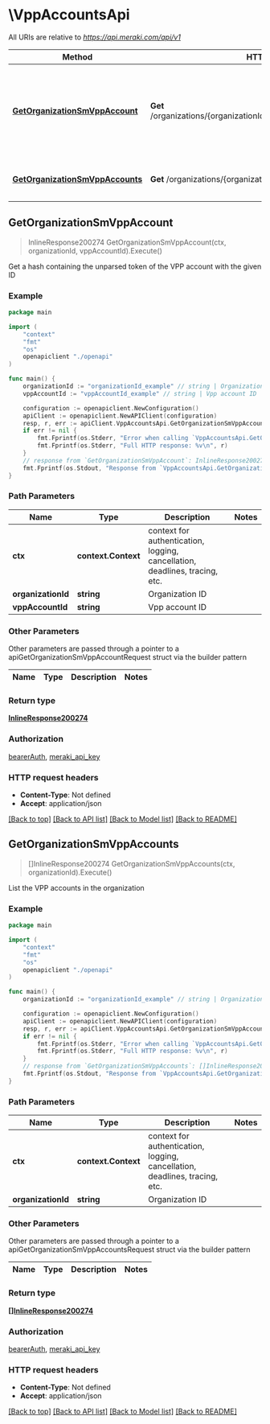 # \VppAccountsApi

All URIs are relative to *https://api.meraki.com/api/v1*

Method | HTTP request | Description
------------- | ------------- | -------------
[**GetOrganizationSmVppAccount**](VppAccountsApi.md#GetOrganizationSmVppAccount) | **Get** /organizations/{organizationId}/sm/vppAccounts/{vppAccountId} | Get a hash containing the unparsed token of the VPP account with the given ID
[**GetOrganizationSmVppAccounts**](VppAccountsApi.md#GetOrganizationSmVppAccounts) | **Get** /organizations/{organizationId}/sm/vppAccounts | List the VPP accounts in the organization



## GetOrganizationSmVppAccount

> InlineResponse200274 GetOrganizationSmVppAccount(ctx, organizationId, vppAccountId).Execute()

Get a hash containing the unparsed token of the VPP account with the given ID



### Example

```go
package main

import (
    "context"
    "fmt"
    "os"
    openapiclient "./openapi"
)

func main() {
    organizationId := "organizationId_example" // string | Organization ID
    vppAccountId := "vppAccountId_example" // string | Vpp account ID

    configuration := openapiclient.NewConfiguration()
    apiClient := openapiclient.NewAPIClient(configuration)
    resp, r, err := apiClient.VppAccountsApi.GetOrganizationSmVppAccount(context.Background(), organizationId, vppAccountId).Execute()
    if err != nil {
        fmt.Fprintf(os.Stderr, "Error when calling `VppAccountsApi.GetOrganizationSmVppAccount``: %v\n", err)
        fmt.Fprintf(os.Stderr, "Full HTTP response: %v\n", r)
    }
    // response from `GetOrganizationSmVppAccount`: InlineResponse200274
    fmt.Fprintf(os.Stdout, "Response from `VppAccountsApi.GetOrganizationSmVppAccount`: %v\n", resp)
}
```

### Path Parameters


Name | Type | Description  | Notes
------------- | ------------- | ------------- | -------------
**ctx** | **context.Context** | context for authentication, logging, cancellation, deadlines, tracing, etc.
**organizationId** | **string** | Organization ID | 
**vppAccountId** | **string** | Vpp account ID | 

### Other Parameters

Other parameters are passed through a pointer to a apiGetOrganizationSmVppAccountRequest struct via the builder pattern


Name | Type | Description  | Notes
------------- | ------------- | ------------- | -------------



### Return type

[**InlineResponse200274**](InlineResponse200274.md)

### Authorization

[bearerAuth](../README.md#bearerAuth), [meraki_api_key](../README.md#meraki_api_key)

### HTTP request headers

- **Content-Type**: Not defined
- **Accept**: application/json

[[Back to top]](#) [[Back to API list]](../README.md#documentation-for-api-endpoints)
[[Back to Model list]](../README.md#documentation-for-models)
[[Back to README]](../README.md)


## GetOrganizationSmVppAccounts

> []InlineResponse200274 GetOrganizationSmVppAccounts(ctx, organizationId).Execute()

List the VPP accounts in the organization



### Example

```go
package main

import (
    "context"
    "fmt"
    "os"
    openapiclient "./openapi"
)

func main() {
    organizationId := "organizationId_example" // string | Organization ID

    configuration := openapiclient.NewConfiguration()
    apiClient := openapiclient.NewAPIClient(configuration)
    resp, r, err := apiClient.VppAccountsApi.GetOrganizationSmVppAccounts(context.Background(), organizationId).Execute()
    if err != nil {
        fmt.Fprintf(os.Stderr, "Error when calling `VppAccountsApi.GetOrganizationSmVppAccounts``: %v\n", err)
        fmt.Fprintf(os.Stderr, "Full HTTP response: %v\n", r)
    }
    // response from `GetOrganizationSmVppAccounts`: []InlineResponse200274
    fmt.Fprintf(os.Stdout, "Response from `VppAccountsApi.GetOrganizationSmVppAccounts`: %v\n", resp)
}
```

### Path Parameters


Name | Type | Description  | Notes
------------- | ------------- | ------------- | -------------
**ctx** | **context.Context** | context for authentication, logging, cancellation, deadlines, tracing, etc.
**organizationId** | **string** | Organization ID | 

### Other Parameters

Other parameters are passed through a pointer to a apiGetOrganizationSmVppAccountsRequest struct via the builder pattern


Name | Type | Description  | Notes
------------- | ------------- | ------------- | -------------


### Return type

[**[]InlineResponse200274**](InlineResponse200274.md)

### Authorization

[bearerAuth](../README.md#bearerAuth), [meraki_api_key](../README.md#meraki_api_key)

### HTTP request headers

- **Content-Type**: Not defined
- **Accept**: application/json

[[Back to top]](#) [[Back to API list]](../README.md#documentation-for-api-endpoints)
[[Back to Model list]](../README.md#documentation-for-models)
[[Back to README]](../README.md)

